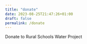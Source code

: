 ```yaml
---
title: "donate"
date: 2023-08-25T21:47:26+01:00
draft: false
permalink: /donate
---
```

Donate to Rural Schools Water Project